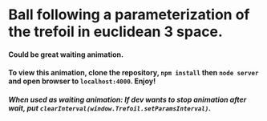 # Ball following a parameterization of the trefoil in euclidean 3 space.

#### Could be great waiting animation.

#### To view this animation, clone the repository, `npm install` then `node server` and open browser to `localhost:4000`. Enjoy!

##### When used as waiting animation: If dev wants to stop animation after wait, put `clearInterval(window.Trefoil.setParamsInterval)`.
